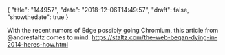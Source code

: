{
  "title": "144957",
  "date": "2018-12-06T14:49:57",
  "draft": false,
  "showthedate": true
}

With the recent rumors of Edge possibly going Chromium, this article from @andrestaltz comes to mind. https://staltz.com/the-web-began-dying-in-2014-heres-how.html